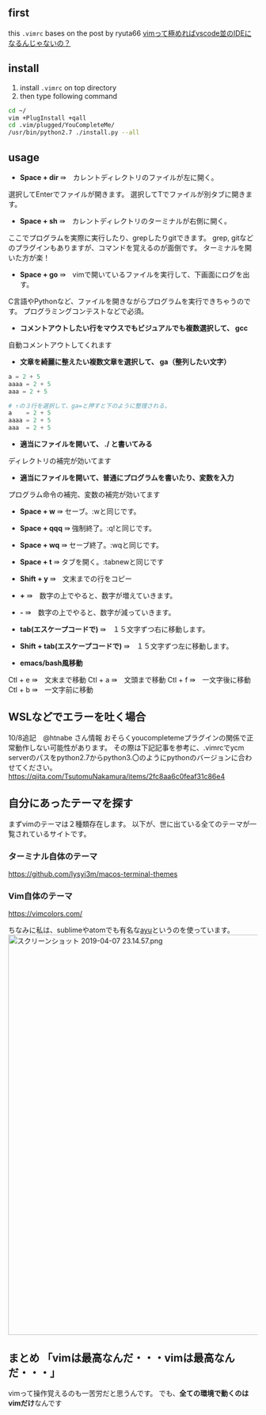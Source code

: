 ## first
this `.vimrc` bases on the post by ryuta66 [vimって極めればvscode並のIDEになるんじゃないの？](https://qiita.com/ryuta69/items/98901f4c4f0683e7aa57)

## install
1. install `.vimrc` on top directory
2. then type following command

```sh
cd ~/
vim +PlugInstall +qall
cd .vim/plugged/YouCompleteMe/
/usr/bin/python2.7 ./install.py --all
```

## usage
* **Space + dir** ⇛　カレントディレクトリのファイルが左に開く。

選択してEnterでファイルが開きます。
選択してTでファイルが別タブに開きます。

* **Space + sh** ⇛　カレントディレクトリのターミナルが右側に開く。

ここでプログラムを実際に実行したり、grepしたりgitできます。
grep, gitなどのプラグインもありますが、コマンドを覚えるのが面倒です。
ターミナルを開いた方が楽！

* **Space + go** ⇛　vimで開いているファイルを実行して、下画面にログを出す。

C言語やPythonなど、ファイルを開きながらプログラムを実行できちゃうのです。
プログラミングコンテストなどで必須。

* **コメントアウトしたい行をマウスでもビジュアルでも複数選択して、 gcc**

自動コメントアウトしてくれます

* **文章を綺麗に整えたい複数文章を選択して、 ga（整列したい文字）**

```python:test.py
a = 2 + 5
aaaa = 2 + 5
aaa = 2 + 5

# ⇑の３行を選択して、ga=と押すと下のように整理される。
a    = 2 + 5
aaaa = 2 + 5
aaa  = 2 + 5
```

* **適当にファイルを開いて、 ./ と書いてみる**

ディレクトリの補完が効いてます

* **適当にファイルを開いて、普通にプログラムを書いたり、変数を入力**

プログラム命令の補完、変数の補完が効いてます

* **Space + w** ⇛ セーブ。:wと同じです。　

* **Space + qqq** ⇛ 強制終了。:q!と同じです。

* **Space + wq** ⇛ セーブ終了。:wqと同じです。

* **Space + t** ⇛ タブを開く。:tabnewと同じです

* **Shift + y** ⇛　文末までの行をコピー

* **+** ⇛　数字の上でやると、数字が増えていきます。

* **-** ⇛　数字の上でやると、数字が減っていきます。

* **tab(エスケープコードで)** ⇛　１５文字ずつ右に移動します。

* **Shift + tab(エスケープコードで)** ⇛　１５文字ずつ左に移動します。

* **emacs/bash風移動**

Ctl + e ⇛　文末まで移動
Ctl + a ⇛　文頭まで移動
Ctl + f ⇛　一文字後に移動
Ctl + b ⇛　一文字前に移動

## WSLなどでエラーを吐く場合
10/8追記　@htnabe さん情報
おそらくyoucompletemeプラグインの関係で正常動作しない可能性があります。
その際は下記記事を参考に、.vimrcでycm serverのパスをpython2.7からpython3.〇のようにpythonのバージョンに合わせてください。
https://qiita.com/TsutomuNakamura/items/2fc8aa6c0feaf31c86e4


## 自分にあったテーマを探す
まずvimのテーマは２種類存在します。
以下が、世に出ている全てのテーマが一覧されているサイトです。
### ターミナル自体のテーマ
https://github.com/lysyi3m/macos-terminal-themes
### Vim自体のテーマ
https://vimcolors.com/

ちなみに私は、sublimeやatomでも有名な[ayu](https://github.com/dempfi/ayu)というのを使っています。
<img width="808" alt="スクリーンショット 2019-04-07 23.14.57.png" src="https://qiita-image-store.s3.amazonaws.com/0/257108/dc4b8853-4805-9542-bd3c-25042cd2739a.png">

## まとめ 「vimは最高なんだ・・・vimは最高なんだ・・・」
vimって操作覚えるのも一苦労だと思うんです。
でも、**全ての環境で動くのはvimだけ**なんです

